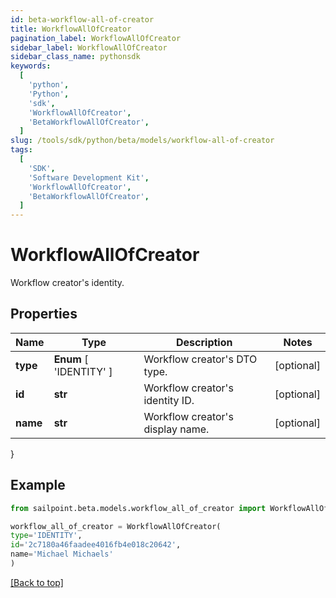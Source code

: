 ```yaml
---
id: beta-workflow-all-of-creator
title: WorkflowAllOfCreator
pagination_label: WorkflowAllOfCreator
sidebar_label: WorkflowAllOfCreator
sidebar_class_name: pythonsdk
keywords:
  [
    'python',
    'Python',
    'sdk',
    'WorkflowAllOfCreator',
    'BetaWorkflowAllOfCreator',
  ]
slug: /tools/sdk/python/beta/models/workflow-all-of-creator
tags:
  [
    'SDK',
    'Software Development Kit',
    'WorkflowAllOfCreator',
    'BetaWorkflowAllOfCreator',
  ]
---
```


# WorkflowAllOfCreator

Workflow creator's identity.

## Properties

| Name | Type | Description | Notes |
| --- | --- | --- | --- |
| **type** | **Enum** [ 'IDENTITY' ] | Workflow creator's DTO type. | [optional] |
| **id** | **str** | Workflow creator's identity ID. | [optional] |
| **name** | **str** | Workflow creator's display name. | [optional] |

}

## Example

```python
from sailpoint.beta.models.workflow_all_of_creator import WorkflowAllOfCreator

workflow_all_of_creator = WorkflowAllOfCreator(
type='IDENTITY',
id='2c7180a46faadee4016fb4e018c20642',
name='Michael Michaels'
)

```

[[Back to top]](#)
